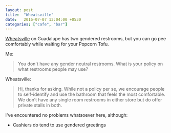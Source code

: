 ```yaml
---
layout: post
title:  "Wheatsville"
date:   2016-07-07 13:04:00 +0530
categories: ["cafe", "bar"]
---
```


[Wheatsville](https://www.facebook.com/spiderhousecafe/) on Guadalupe has two gendered restrooms, but you can go pee comfortably while waiting for your Popcorn Tofu. 

Me:

> You don't have any gender neutral restrooms. What is your policy on what restrooms people may use?

Wheatsville:

> Hi, thanks for asking. While not a policy per se, we encourage people to self-identify and use the bathroom that feels the most comfortable. We don’t have any single room restrooms in either store but do offer private stalls in both.

I've encountered no problems whatsoever here, although:

* Cashiers do tend to use gendered greetings